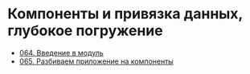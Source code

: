 # Компоненты и привязка данных, глубокое погружение

- [064. Введение в модуль](./064.%20Module%20Introduction)
- [065. Разбиваем приложение на компоненты](./065.%20Splitting%20Apps%20into%20Components)
